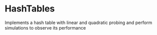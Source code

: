 # HashTables
Implements a hash table with linear and quadratic probing and perform simulations to observe its performance

